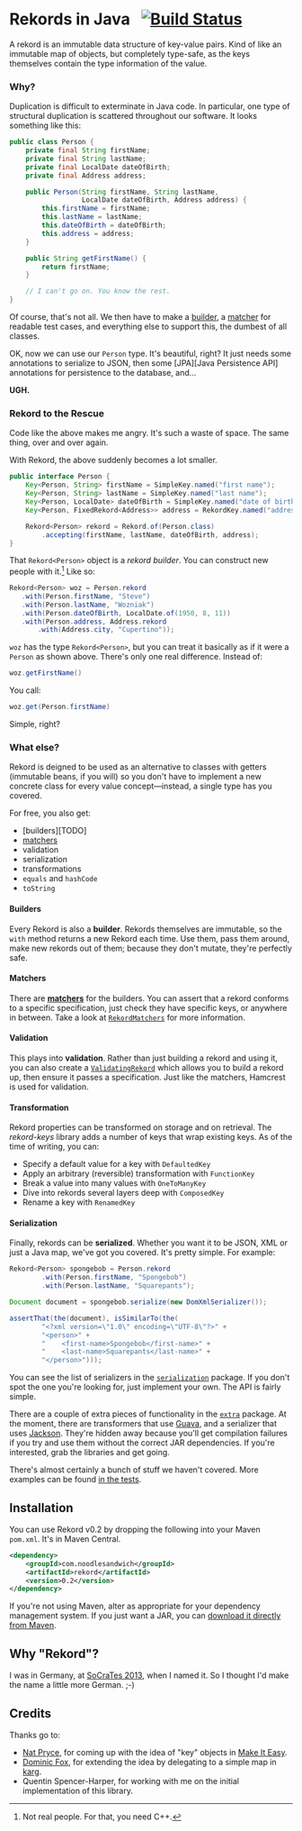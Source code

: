 # Rekords in Java &nbsp; [![Build Status](https://travis-ci.org/SamirTalwar/Rekord.png)](https://travis-ci.org/SamirTalwar/Rekord)

A rekord is an immutable data structure of key-value pairs. Kind of like an immutable map of objects, but completely
type-safe, as the keys themselves contain the type information of the value.

### Why?

Duplication is difficult to exterminate in Java code. In particular, one type of structural duplication is scattered
throughout our software. It looks something like this:

```java
public class Person {
    private final String firstName;
    private final String lastName;
    private final LocalDate dateOfBirth;
    private final Address address;

    public Person(String firstName, String lastName,
                  LocalDate dateOfBirth, Address address) {
        this.firstName = firstName;
        this.lastName = lastName;
        this.dateOfBirth = dateOfBirth;
        this.address = address;
    }

    public String getFirstName() {
        return firstName;
    }

    // I can't go on. You know the rest.
}
```

Of course, that's not all. We then have to make a [builder][Make It Easy], a [matcher][Hamcrest] for readable test
cases, and everything else to support this, the dumbest of all classes.

OK, now we can use our `Person` type. It's beautiful, right? It just needs some annotations to serialize to JSON, then
some [JPA][Java Persistence API] annotations for persistence to the database, and…

**UGH.**

### Rekord to the Rescue

Code like the above makes me angry. It's such a waste of space. The same thing, over and over again.

With Rekord, the above suddenly becomes a lot smaller.
       
```java
public interface Person {
    Key<Person, String> firstName = SimpleKey.named("first name");
    Key<Person, String> lastName = SimpleKey.named("last name");
    Key<Person, LocalDate> dateOfBirth = SimpleKey.named("date of birth");
    Key<Person, FixedRekord<Address>> address = RekordKey.named("address");

    Rekord<Person> rekord = Rekord.of(Person.class)
        .accepting(firstName, lastName, dateOfBirth, address);
}
```

That `Rekord<Person>` object is a *rekord builder*. You can construct new people with it.[^1] Like so:

```java
Rekord<Person> woz = Person.rekord
   .with(Person.firstName, "Steve")
   .with(Person.lastName, "Wozniak")
   .with(Person.dateOfBirth, LocalDate.of(1950, 8, 11))
   .with(Person.address, Address.rekord
       .with(Address.city, "Cupertino"));
```

`woz` has the type `Rekord<Person>`, but you can treat it basically as if it were a `Person` as shown above. There's only one real difference. Instead of:

```java
woz.getFirstName()
```

You call:

```java
woz.get(Person.firstName)
```

Simple, right?
       
[^1]: Not real people. For that, you need C++.

### What else?

Rekord is deigned to be used as an alternative to classes with getters (immutable beans, if you will) so you don't have
to implement a new concrete class for every value concept—instead, a single type has you covered.
 
For free, you also get:

  * [builders][TODO]
  * [matchers][Hamcrest]
  * validation
  * serialization
  * transformations
  * `equals` and `hashCode`
  * `toString`

#### Builders

Every Rekord is also a **builder**. Rekords themselves are immutable, so the `with` method returns a new
Rekord each time. Use them, pass them around, make new rekords out of them; because they don't mutate, they're perfectly
safe.

#### Matchers

There are [**matchers**][Hamcrest] for the builders. You can assert that a rekord conforms to a specific specification,
just check they have specific keys, or anywhere in between. Take a look at [`RekordMatchers`][RekordMatchers.java] for
more information.

#### Validation

This plays into **validation**. Rather than just building a rekord and using it, you can also create a
[`ValidatingRekord`][ValidatingRekordTest.java] which allows you to build a rekord up, then ensure it passes a
specification. Just like the matchers, Hamcrest is used for validation.

#### Transformation

Rekord properties can be transformed on storage and on retrieval. The *rekord-keys* library adds a number of keys that
wrap existing keys. As of the time of writing, you can:

  * Specify a default value for a key with `DefaultedKey`
  * Apply an arbitrary (reversible) transformation with `FunctionKey`
  * Break a value into many values with `OneToManyKey`
  * Dive into rekords several layers deep with `ComposedKey`
  * Rename a key with `RenamedKey`

#### Serialization

Finally, rekords can be **serialized**. Whether you want it to be JSON, XML or just a Java map, we've got you covered.
It's pretty simple. For example:

```java
Rekord<Person> spongebob = Person.rekord
        .with(Person.firstName, "Spongebob")
        .with(Person.lastName, "Squarepants");

Document document = spongebob.serialize(new DomXmlSerializer());

assertThat(the(document), isSimilarTo(the(
        "<?xml version=\"1.0\" encoding=\"UTF-8\"?>" +
        "<person>" +
        "    <first-name>Spongebob</first-name>" +
        "    <last-name>Squarepants</last-name>" +
        "</person>")));
```

You can see the list of serializers in the [`serialization`][serialization] package. If you don't spot the one you're
looking for, just implement your own. The API is fairly simple.

There are a couple of extra pieces of functionality in the [`extra`][extra] package. At the moment, there are
transformers that use [Guava][], and a serializer that uses [Jackson][]. They're hidden away because you'll get
compilation failures if you try and use them without the correct JAR dependencies. If you're interested, grab the
libraries and get going.

There's almost certainly a bunch of stuff we haven't covered. More examples can be found [in the tests][Tests].

[Tests]: https://github.com/SamirTalwar/Rekord/tree/master/src/test/java/com/noodlesandwich/rekord
[RekordMatchers.java]: https://github.com/SamirTalwar/Rekord/blob/master/src/main/java/com/noodlesandwich/rekord/validation/RekordMatchers.java
[ValidatingRekordTest.java]: https://github.com/SamirTalwar/Rekord/blob/master/src/test/java/com/noodlesandwich/rekord/validation/ValidatingRekordTest.java
[serialization]: https://github.com/SamirTalwar/Rekord/tree/master/src/main/java/com/noodlesandwich/rekord/serialization
[extra]: https://github.com/SamirTalwar/Rekord/tree/master/src/main/java/com/noodlesandwich/rekord/extra

## Installation

You can use Rekord v0.2 by dropping the following into your Maven `pom.xml`. It's in Maven Central.

```xml
<dependency>
    <groupId>com.noodlesandwich</groupId>
    <artifactId>rekord</artifactId>
    <version>0.2</version>
</dependency>
```

If you're not using Maven, alter as appropriate for your dependency management system. If you just want a JAR, you can
[download it directly from Maven][rekord-0.2.jar].

[rekord-0.2.jar]: http://search.maven.org/remotecontent?filepath=com/noodlesandwich/rekord/0.2/rekord-0.2.jar

## Why "Rekord"?

I was in Germany, at [SoCraTes 2013][SoCraTes Conference], when I named it. So I thought I'd make the name a little more
German. ;-)

[SoCraTes Conference]: http://www.socrates-conference.de/

## Credits

Thanks go to:

* [Nat Pryce][@natpryce], for coming up with the idea of "key" objects in [Make It Easy][].
* [Dominic Fox][@domfox], for extending the idea by delegating to a simple map in [karg][].
* Quentin Spencer-Harper, for working with me on the initial implementation of this library.

[@natpryce]: https://twitter.com/natpryce
[@domfox]: https://twitter.com/domfox

[Guava]: https://code.google.com/p/guava-libraries/
[Hamcrest]: https://github.com/hamcrest/JavaHamcrest
[Jackson]: http://jackson.codehaus.org/
[karg]: https://github.com/youdevise/karg
[Make It Easy]: https://code.google.com/p/make-it-easy/
